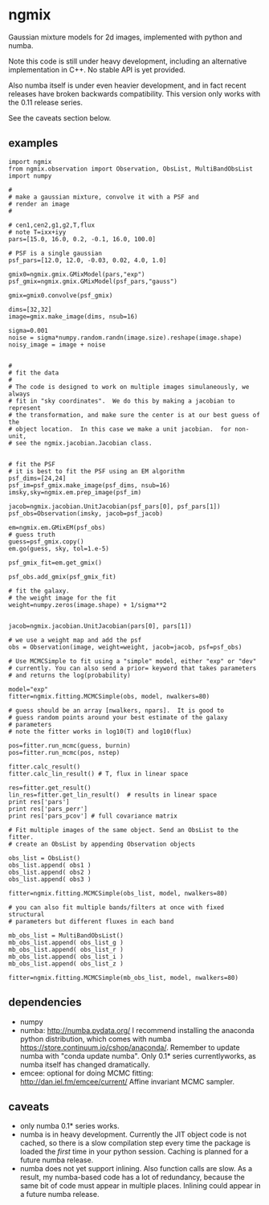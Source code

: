 ngmix
=====

Gaussian mixture models for 2d images, implemented with python and numba.

Note this code is still under heavy development, including an alternative
implementation in C++.  No stable API is yet provided.

Also numba itself is under even heavier development, and in fact recent
releases have broken backwards compatibility.  This version only works with
the 0.11 release series.

See the caveats section below.

examples
--------

    import ngmix
    from ngmix.observation import Observation, ObsList, MultiBandObsList
    import numpy
    
    #
    # make a gaussian mixture, convolve it with a PSF and
    # render an image
    #

    # cen1,cen2,g1,g2,T,flux
    # note T=ixx+iyy
    pars=[15.0, 16.0, 0.2, -0.1, 16.0, 100.0]

    # PSF is a single gaussian
    psf_pars=[12.0, 12.0, -0.03, 0.02, 4.0, 1.0]

    gmix0=ngmix.gmix.GMixModel(pars,"exp")
    psf_gmix=ngmix.gmix.GMixModel(psf_pars,"gauss")

    gmix=gmix0.convolve(psf_gmix)

    dims=[32,32]
    image=gmix.make_image(dims, nsub=16)

    sigma=0.001
    noise = sigma*numpy.random.randn(image.size).reshape(image.shape)
    noisy_image = image + noise


    #
    # fit the data
    #
    # The code is designed to work on multiple images simulaneously, we always
    # fit in "sky coordinates".  We do this by making a jacobian to represent
    # the transformation, and make sure the center is at our best guess of the
    # object location.  In this case we make a unit jacobian.  for non-unit,
    # see the ngmix.jacobian.Jacobian class. 


    # fit the PSF
    # it is best to fit the PSF using an EM algorithm
    psf_dims=[24,24]
    psf_im=psf_gmix.make_image(psf_dims, nsub=16)
    imsky,sky=ngmix.em.prep_image(psf_im)

    jacob=ngmix.jacobian.UnitJacobian(psf_pars[0], psf_pars[1])
    psf_obs=Observation(imsky, jacob=psf_jacob)

    em=ngmix.em.GMixEM(psf_obs)
    # guess truth
    guess=psf_gmix.copy()
    em.go(guess, sky, tol=1.e-5)

    psf_gmix_fit=em.get_gmix()

    psf_obs.add_gmix(psf_gmix_fit)

    # fit the galaxy.
    # the weight image for the fit
    weight=numpy.zeros(image.shape) + 1/sigma**2


    jacob=ngmix.jacobian.UnitJacobian(pars[0], pars[1])

    # we use a weight map and add the psf
    obs = Observation(image, weight=weight, jacob=jacob, psf=psf_obs)

    # Use MCMCSimple to fit using a "simple" model, either "exp" or "dev"
    # currently. You can also send a prior= keyword that takes parameters
    # and returns the log(probability)

    model="exp"
    fitter=ngmix.fitting.MCMCSimple(obs, model, nwalkers=80)

    # guess should be an array [nwalkers, npars].  It is good to
    # guess random points around your best estimate of the galaxy
    # parameters
    # note the fitter works in log10(T) and log10(flux)

    pos=fitter.run_mcmc(guess, burnin)
    pos=fitter.run_mcmc(pos, nstep)

    fitter.calc_result()
    fitter.calc_lin_result() # T, flux in linear space

    res=fitter.get_result()
    lin_res=fitter.get_lin_result()  # results in linear space
    print res['pars']
    print res['pars_perr']
    print res['pars_pcov'] # full covariance matrix

    # Fit multiple images of the same object. Send an ObsList to the fitter.
    # create an ObsList by appending Observation objects

    obs_list = ObsList()
    obs_list.append( obs1 )
    obs_list.append( obs2 )
    obs_list.append( obs3 )

    fitter=ngmix.fitting.MCMCSimple(obs_list, model, nwalkers=80)

    # you can also fit multiple bands/filters at once with fixed structural
    # parameters but different fluxes in each band

    mb_obs_list = MultiBandObsList()
    mb_obs_list.append( obs_list_g ) 
    mb_obs_list.append( obs_list_r ) 
    mb_obs_list.append( obs_list_i ) 
    mb_obs_list.append( obs_list_z ) 

    fitter=ngmix.fitting.MCMCSimple(mb_obs_list, model, nwalkers=80)

dependencies
------------

* numpy
* numba: http://numba.pydata.org/ I recommend installing the anaconda python distribution, which comes with numba https://store.continuum.io/cshop/anaconda/.  Remember to update numba with "conda update numba".  Only 0.1* series currentlyworks, as numba itself has changed dramatically.
* emcee: optional for doing MCMC fitting: http://dan.iel.fm/emcee/current/ Affine invariant MCMC sampler.

caveats
-------

* only numba 0.1* series works.
* numba is in heavy development.  Currently the JIT object code is not cached,
  so there is a slow compilation step every time the package is loaded the
  *first* time in your python session.  Caching is planned for a future numba
  release.
* numba does not yet support inlining.  Also function calls are slow.
  As a result, my numba-based code has a lot of redundancy, because the same
  bit of code must appear in multiple places.  Inlining could appear in a
  future numba release.

